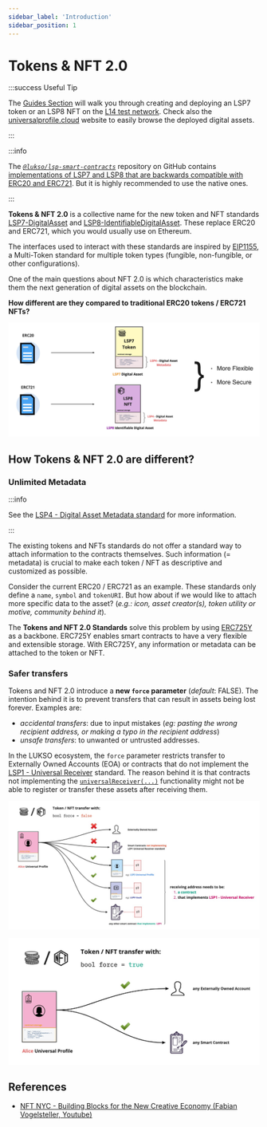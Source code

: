 ```yaml
---
sidebar_label: 'Introduction'
sidebar_position: 1
---
```


# Tokens & NFT 2.0

:::success Useful Tip

The [Guides Section](../../guides/assets/create-lsp7-digital-asset.md) will walk you through creating and deploying an LSP7 token or an LSP8 NFT on the [L14 test network](../../networks/l14-testnet.md).
Check also the [universalprofile.cloud](https://universalprofile.cloud/) website to easily browse the deployed digital assets.

:::

:::info

The [_`@lukso/lsp-smart-contracts`_](https://github.com/lukso-network/lsp-smart-contracts) repository on GitHub contains [implementations of LSP7 and LSP8 that are backwards compatible with ERC20 and ERC721](<(https://github.com/lukso-network/lsp-universalprofile-smart-contracts/tree/main/contracts)>). But it is highly recommended to use the native ones.

:::

**Tokens & NFT 2.0** is a collective name for the new token and NFT standards [LSP7-DigitalAsset](https://github.com/lukso-network/LIPs/blob/main/LSPs/LSP-7-DigitalAsset.md) and [LSP8-IdentifiableDigitalAsset](https://github.com/lukso-network/LIPs/blob/main/LSPs/LSP-8-IdentifiableDigitalAsset.md). These replace ERC20 and ERC721, which you would usually use on Ethereum.

>

The interfaces used to interact with these standards are inspired by [EIP1155](https://eips.ethereum.org/EIPS/eip-1155), a Multi-Token standard for multiple token types (fungible, non-fungible, or other configurations).

One of the main questions about NFT 2.0 is which characteristics make them the next generation of digital assets on the blockchain.

**How different are they compared to traditional ERC20 tokens / ERC721 NFTs?**

![LSP7 and LSP7 diagram](./../../../static/img/standards/lsp7-lsp8-diagram.png)

## How Tokens & NFT 2.0 are different?

### Unlimited Metadata

:::info

See the [LSP4 - Digital Asset Metadata standard](./02-LSP4-Digital-Asset-Metadata.md) for more information.

:::

The existing tokens and NFTs standards do not offer a standard way to attach information to the contracts themselves. Such information (= metadata) is crucial to make each token / NFT as descriptive and customized as possible.

Consider the current ERC20 / ERC721 as an example. These standards only define a `name`, `symbol` and `tokenURI`. But how about if we would like to attach more specific data to the asset? (_e.g.: icon, asset creator(s), token utility or motive, community behind it_).

The **Tokens and NFT 2.0 Standards** solve this problem by using [ERC725Y](https://github.com/ERC725Alliance/ERC725/blob/main/docs/ERC-725.md#erc725y) as a backbone. ERC725Y enables smart contracts to have a very flexible and extensible storage. With ERC725Y, any information or metadata can be attached to the token or NFT.

### Safer transfers

Tokens and NFT 2.0 introduce a **new `force` parameter** (_default_: FALSE). The intention behind it is to prevent transfers that can result in assets being lost forever. Examples are:

- _accidental transfers_: due to input mistakes (_eg: pasting the wrong recipient address, or making a typo in the recipient address_)
- _unsafe transfers_: to unwanted or untrusted addresses.

In the LUKSO ecosystem, the `force` parameter restricts transfer to Externally Owned Accounts (EOA) or contracts that do not implement the [LSP1 - Universal Receiver](../generic-standards/02-lsp1-universal-receiver.md) standard. The reason behind it is that contracts not implementing the [`universalReceiver(...)`](../../standards/smart-contracts/lsp0-erc725-account.md#universalreceiver) functionality might not be able to register or transfer these assets after receiving them.

![Digital asset transfer force = FALSE](../../../static/img/standards/asset-transfer-force-false.jpeg)

![Digital asset transfer force = TRUE](../../../static/img/standards/asset-transfer-force-true.jpeg)

## References

- [NFT NYC - Building Blocks for the New Creative Economy (Fabian Vogelsteller, Youtube)](https://www.youtube.com/watch?v=skA4Y-vvt5s&t=2s)
